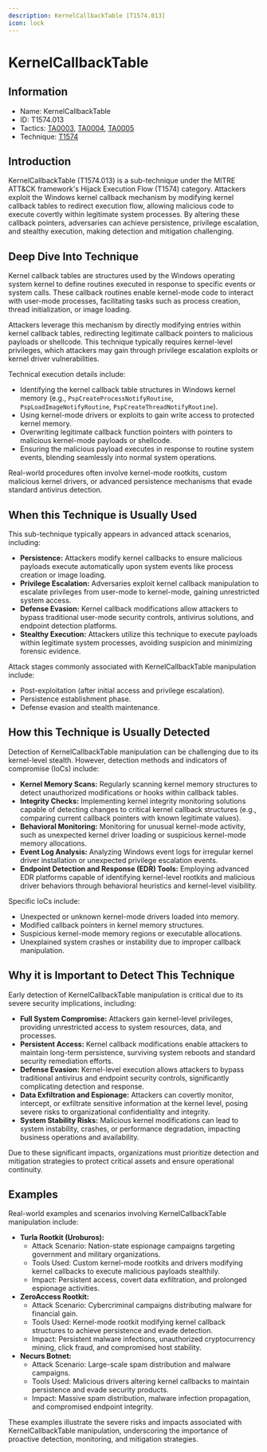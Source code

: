 ```yaml
---
description: KernelCallbackTable [T1574.013]
icon: lock
---
```


# KernelCallbackTable

## Information

- Name: KernelCallbackTable
- ID: T1574.013
- Tactics: [TA0003](../TA0003/TA0003.md), [TA0004](../TA0004/TA0004.md), [TA0005](../TA0005/TA0005.md)
- Technique: [T1574](T1574.md)

## Introduction

KernelCallbackTable (T1574.013) is a sub-technique under the MITRE ATT\&CK framework's Hijack Execution Flow (T1574) category. Attackers exploit the Windows kernel callback mechanism by modifying kernel callback tables to redirect execution flow, allowing malicious code to execute covertly within legitimate system processes. By altering these callback pointers, adversaries can achieve persistence, privilege escalation, and stealthy execution, making detection and mitigation challenging.

## Deep Dive Into Technique

Kernel callback tables are structures used by the Windows operating system kernel to define routines executed in response to specific events or system calls. These callback routines enable kernel-mode code to interact with user-mode processes, facilitating tasks such as process creation, thread initialization, or image loading.

Attackers leverage this mechanism by directly modifying entries within kernel callback tables, redirecting legitimate callback pointers to malicious payloads or shellcode. This technique typically requires kernel-level privileges, which attackers may gain through privilege escalation exploits or kernel driver vulnerabilities.

Technical execution details include:

- Identifying the kernel callback table structures in Windows kernel memory (e.g., `PspCreateProcessNotifyRoutine`, `PspLoadImageNotifyRoutine`, `PspCreateThreadNotifyRoutine`).
- Using kernel-mode drivers or exploits to gain write access to protected kernel memory.
- Overwriting legitimate callback function pointers with pointers to malicious kernel-mode payloads or shellcode.
- Ensuring the malicious payload executes in response to routine system events, blending seamlessly into normal system operations.

Real-world procedures often involve kernel-mode rootkits, custom malicious kernel drivers, or advanced persistence mechanisms that evade standard antivirus detection.

## When this Technique is Usually Used

This sub-technique typically appears in advanced attack scenarios, including:

- **Persistence:** Attackers modify kernel callbacks to ensure malicious payloads execute automatically upon system events like process creation or image loading.
- **Privilege Escalation:** Adversaries exploit kernel callback manipulation to escalate privileges from user-mode to kernel-mode, gaining unrestricted system access.
- **Defense Evasion:** Kernel callback modifications allow attackers to bypass traditional user-mode security controls, antivirus solutions, and endpoint detection platforms.
- **Stealthy Execution:** Attackers utilize this technique to execute payloads within legitimate system processes, avoiding suspicion and minimizing forensic evidence.

Attack stages commonly associated with KernelCallbackTable manipulation include:

- Post-exploitation (after initial access and privilege escalation).
- Persistence establishment phase.
- Defense evasion and stealth maintenance.

## How this Technique is Usually Detected

Detection of KernelCallbackTable manipulation can be challenging due to its kernel-level stealth. However, detection methods and indicators of compromise (IoCs) include:

- **Kernel Memory Scans:** Regularly scanning kernel memory structures to detect unauthorized modifications or hooks within callback tables.
- **Integrity Checks:** Implementing kernel integrity monitoring solutions capable of detecting changes to critical kernel callback structures (e.g., comparing current callback pointers with known legitimate values).
- **Behavioral Monitoring:** Monitoring for unusual kernel-mode activity, such as unexpected kernel driver loading or suspicious kernel-mode memory allocations.
- **Event Log Analysis:** Analyzing Windows event logs for irregular kernel driver installation or unexpected privilege escalation events.
- **Endpoint Detection and Response (EDR) Tools:** Employing advanced EDR platforms capable of identifying kernel-level rootkits and malicious driver behaviors through behavioral heuristics and kernel-level visibility.

Specific IoCs include:

- Unexpected or unknown kernel-mode drivers loaded into memory.
- Modified callback pointers in kernel memory structures.
- Suspicious kernel-mode memory regions or executable allocations.
- Unexplained system crashes or instability due to improper callback manipulation.

## Why it is Important to Detect This Technique

Early detection of KernelCallbackTable manipulation is critical due to its severe security implications, including:

- **Full System Compromise:** Attackers gain kernel-level privileges, providing unrestricted access to system resources, data, and processes.
- **Persistent Access:** Kernel callback modifications enable attackers to maintain long-term persistence, surviving system reboots and standard security remediation efforts.
- **Defense Evasion:** Kernel-level execution allows attackers to bypass traditional antivirus and endpoint security controls, significantly complicating detection and response.
- **Data Exfiltration and Espionage:** Attackers can covertly monitor, intercept, or exfiltrate sensitive information at the kernel level, posing severe risks to organizational confidentiality and integrity.
- **System Stability Risks:** Malicious kernel modifications can lead to system instability, crashes, or performance degradation, impacting business operations and availability.

Due to these significant impacts, organizations must prioritize detection and mitigation strategies to protect critical assets and ensure operational continuity.

## Examples

Real-world examples and scenarios involving KernelCallbackTable manipulation include:

- **Turla Rootkit (Uroburos):**
  - Attack Scenario: Nation-state espionage campaigns targeting government and military organizations.
  - Tools Used: Custom kernel-mode rootkits and drivers modifying kernel callbacks to execute malicious payloads stealthily.
  - Impact: Persistent access, covert data exfiltration, and prolonged espionage activities.
- **ZeroAccess Rootkit:**
  - Attack Scenario: Cybercriminal campaigns distributing malware for financial gain.
  - Tools Used: Kernel-mode rootkit modifying kernel callback structures to achieve persistence and evade detection.
  - Impact: Persistent malware infections, unauthorized cryptocurrency mining, click fraud, and compromised host stability.
- **Necurs Botnet:**
  - Attack Scenario: Large-scale spam distribution and malware campaigns.
  - Tools Used: Malicious drivers altering kernel callbacks to maintain persistence and evade security products.
  - Impact: Massive spam distribution, malware infection propagation, and compromised endpoint integrity.

These examples illustrate the severe risks and impacts associated with KernelCallbackTable manipulation, underscoring the importance of proactive detection, monitoring, and mitigation strategies.
